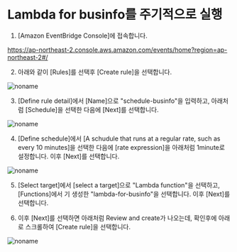# Lambda for businfo를 주기적으로 실행

1) [Amazon EventBridge Console]에 접속합니다. 

https://ap-northeast-2.console.aws.amazon.com/events/home?region=ap-northeast-2#/

2) 아래와 같이 [Rules]를 선택후 [Create rule]을 선택합니다. 

![noname](https://user-images.githubusercontent.com/52392004/163914724-e537115b-a28a-4ef7-a3db-fcdf9cc16ba6.png)

3) [Define rule detail]에서 [Name]으로 "schedule-businfo"을 입력하고, 아래처럼 [Schedule]을 선택한 다음에 [Next]를 선택합니다. 

![noname](https://user-images.githubusercontent.com/52392004/163914995-e8646c64-8503-457f-bbe7-16957a0c4675.png)

4) [Define schedule]에서 [A schudule that runs at a regular rate, such as every 10 minutes]을 선택한 다음에 [rate expression]을 아래처럼 1minute로 설정합니다. 이후 [Next]를 선택합니다. 


![noname](https://user-images.githubusercontent.com/52392004/163915341-97f504e8-fdfb-479a-95b6-d3d468fb92ae.png)

5) [Select target]에서 [select a target]으로 "Lambda function"을 선택하고, [Functions]에서 기 생성한 "lambda-for-businfo"을 선택합니다. 이후 [Next]를 선택합니다. 

6) 이후 [Next]를 선택하면 아래처럼 Review and create가 나오는데, 확인후에 아래로 스크롤하여 [Create rule]을 선택합니다. 


![noname](https://user-images.githubusercontent.com/52392004/163915886-83b71567-c7b1-446f-8cef-52a9cc481d61.png)
